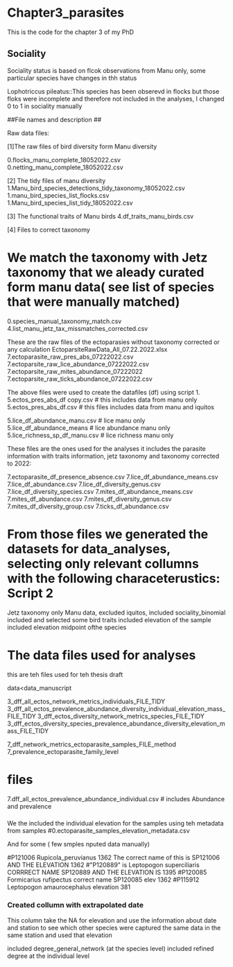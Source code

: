 # Chapter3_parasites
This is the code for the chapter 3 of my PhD


## Sociality ##
Sociality status is based on flcok observations from Manu only, some particular species have changes in thh status

Lophotriccus pileatus::This species has been obserevd in flocks but those floks were incomplete and therefore not included in the analyses, I changed 0 to 1 in sociality manually

##File names and description ##

Raw data files:

[1]The raw files of bird diversity form Manu diversity 

0.flocks_manu_complete_18052022.csv
0.netting_manu_complete_18052022.csv

[2] The tidy files of manu diversity
1.Manu_bird_species_detections_tidy_taxonomy_18052022.csv
1.manu_bird_species_list_flocks.csv
1.Manu_bird_species_list_tidy_18052022.csv

[3] The functional traits of Manu birds
4.df_traits_manu_birds.csv

[4]  Files to correct taxonomy 
# We match the taxonomy with Jetz taxonomy that we aleady curated form manu data( see list of species that were manually matched)

0.species_manual_taxonomy_match.csv
4.list_manu_jetz_tax_missmatches_corrected.csv


These are the raw files of the ectoparasies without taxonomy corrected or any calculation
EctoparsiteRawData_All_07.22.2022.xlsx
7.ectoparasite_raw_pres_abs_07222022.csv
7.ectoparsite_raw_lice_abundance_07222022.csv
7.ectoparsite_raw_mites_abundance_07222022
7.ectoparsite_raw_ticks_abundance_07222022.csv

The above files were used to create the datafiles (df)  using script 1.
5.ectos_pres_abs_df copy.csv # this includes data from manu only
5.ectos_pres_abs_df.csv # this files includes data from manu and iquitos

5.lice_df_abundance_manu.csv # lice manu only 
5.lice_df_abundance_means    # lice abundance manu only
5.lice_richness_sp_df_manu.csv  # lice richness manu only 

These files are the ones used for the analyses it  includes the parasite information with traits information, jetz taxonomy  and taxonomy corrected to 2022: 

7.ectoparasite_df_presence_absence.csv 
7.lice_df_abundance_means.csv
7.lice_df_abundance.csv
7.lice_df_diversity_genus.csv
7.lice_df_diversity_species.csv
7.mites_df_abundance_means.csv
7.mites_df_abundance.csv
7.mites_df_diversity_genus.csv
7.mites_df_diversity_group.csv
7.ticks_df_abundance.csv

# From those files we generated the datasets for data_analyses, selecting only relevant collumns with the following characeterustics: Script 2 

Jetz taxonomy
only Manu data, 
excluded iquitos, 
included sociality_binomial
included and selected some bird traits
included elevation of the sample
included elevation midpoint ofthe species 



# The data files used for analyses

this are teh files used for teh thesis draft

data<data_manuscript

3_dff_all_ectos_network_metrics_individuals_FILE_TIDY
3_dff_all_ectos_prevalence_abundance_diversity_individual_elevation_mass_FILE_TIDY
3_dff_ectos_diversity_network_metrics_species_FILE_TIDY
3_dff_ectos_diversity_species_prevalence_abundance_diversity_elevation_mass_FILE_TIDY

7_dff_network_metrics_ectoparasite_samples_FILE_method
7_prevalence_ectoparasite_family_level







# files 
7.dff_all_ectos_prevalence_abundance_individual.csv # includes  Abundance and prevalence 

###
We the included the individual elevation for the samples using teh metadata from samples 
#0.ectoparasite_samples_elevation_metadata.csv

And for some ( few smples nputed data manually)

#P121006	Rupicola_peruvianus 1362 The correct name of this is SP121006 AND THE ELEVATION 1362
#"P120889" is Leptopogon superciliaris CORRRECT NAME SP120889  AND THE ELEVATION IS 1395
#P120085 Formicarius rufipectus   correct name  SP120085 elev 1362
#P115912 Leptopogon amaurocephalus elevation 381 


### Created collumn with extrapolated date 
This column take the NA for elevation and use the information about date and station to see which other species were captured the same data in the same station and used that elevation 


included degree_general_network (at the species level)
included refined degree at the individual level









